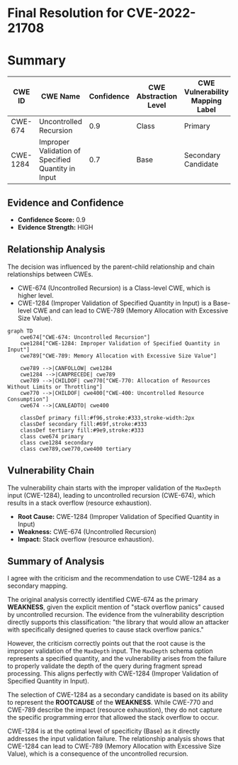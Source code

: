 # Final Resolution for CVE-2022-21708

# Summary
| CWE ID | CWE Name | Confidence | CWE Abstraction Level | CWE Vulnerability Mapping Label | CWE-Vulnerability Mapping Notes |
|---|---|---|---|---|---|
| CWE-674 | Uncontrolled Recursion | 0.9 | Class | Primary | Allowed-with-Review |
| CWE-1284 | Improper Validation of Specified Quantity in Input | 0.7 | Base | Secondary Candidate | Allowed |

## Evidence and Confidence

*   **Confidence Score:** 0.9
*   **Evidence Strength:** HIGH

## Relationship Analysis
The decision was influenced by the parent-child relationship and chain relationships between CWEs.
- CWE-674 (Uncontrolled Recursion) is a Class-level CWE, which is higher level.
- CWE-1284 (Improper Validation of Specified Quantity in Input) is a Base-level CWE and can lead to CWE-789 (Memory Allocation with Excessive Size Value).

```mermaid
graph TD
    cwe674["CWE-674: Uncontrolled Recursion"]
    cwe1284["CWE-1284: Improper Validation of Specified Quantity in Input"]
    cwe789["CWE-789: Memory Allocation with Excessive Size Value"]
    
    cwe789 -->|CANFOLLOW| cwe1284
    cwe1284 -->|CANPRECEDE| cwe789
    cwe789 -->|CHILDOF| cwe770["CWE-770: Allocation of Resources Without Limits or Throttling"]
    cwe770 -->|CHILDOF| cwe400["CWE-400: Uncontrolled Resource Consumption"]
    cwe674 -->|CANLEADTO| cwe400
    
    classDef primary fill:#f96,stroke:#333,stroke-width:2px
    classDef secondary fill:#69f,stroke:#333
    classDef tertiary fill:#9e9,stroke:#333
    class cwe674 primary
    class cwe1284 secondary
    class cwe789,cwe770,cwe400 tertiary
```

## Vulnerability Chain
The vulnerability chain starts with the improper validation of the `MaxDepth` input (CWE-1284), leading to uncontrolled recursion (CWE-674), which results in a stack overflow (resource exhaustion).
  - **Root Cause:** CWE-1284 (Improper Validation of Specified Quantity in Input)
  - **Weakness:** CWE-674 (Uncontrolled Recursion)
  - **Impact:** Stack overflow (resource exhaustion).

## Summary of Analysis
I agree with the criticism and the recommendation to use CWE-1284 as a secondary mapping.

The original analysis correctly identified CWE-674 as the primary **WEAKNESS**, given the explicit mention of "stack overflow panics" caused by uncontrolled recursion. The evidence from the vulnerability description directly supports this classification: "the library that would allow an attacker with specifically designed queries to cause stack overflow panics."

However, the criticism correctly points out that the root cause is the improper validation of the `MaxDepth` input. The `MaxDepth` schema option represents a specified quantity, and the vulnerability arises from the failure to properly validate the depth of the query during fragment spread processing. This aligns perfectly with CWE-1284 (Improper Validation of Specified Quantity in Input).

The selection of CWE-1284 as a secondary candidate is based on its ability to represent the **ROOTCAUSE** of the **WEAKNESS**. While CWE-770 and CWE-789 describe the impact (resource exhaustion), they do not capture the specific programming error that allowed the stack overflow to occur.

CWE-1284 is at the optimal level of specificity (Base) as it directly addresses the input validation failure. The relationship analysis shows that CWE-1284 can lead to CWE-789 (Memory Allocation with Excessive Size Value), which is a consequence of the uncontrolled recursion.
